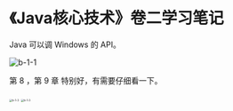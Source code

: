 # 《Java核心技术》卷二学习笔记

Java 可以调 Windows 的 API。

![b-1-1](D:\0-博客\study_log\《Java核心技术》\b-1-1.png)

第 8 ，第 9 章 特别好，有需要仔细看一下。

<img src="D:\0-博客\study_log\《Java核心技术》\b-1-2.jpg" alt="b-1-3" style="zoom:33%;" />

<img src="D:\0-博客\study_log\《Java核心技术》\b-1-3.jpg" alt="b-1-3" style="zoom:33%;" />
